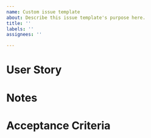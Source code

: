 ```yaml
---
name: Custom issue template
about: Describe this issue template's purpose here.
title: ''
labels: ''
assignees: ''

---
```


# User Story


# Notes


# Acceptance Criteria
